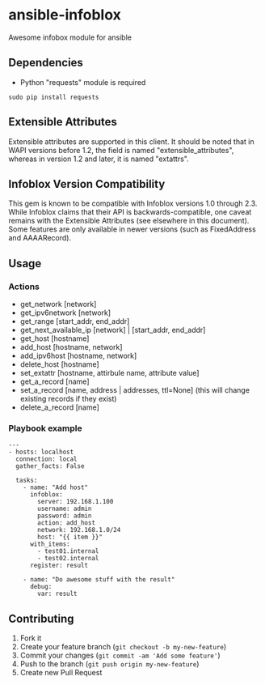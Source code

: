 # ansible-infoblox
Awesome infobox module for ansible

## Dependencies

- Python "requests" module is required
```
sudo pip install requests
```

## Extensible Attributes

Extensible attributes are supported in this client.  It should be noted that in WAPI versions before 1.2,  the field is named "extensible_attributes", whereas in version 1.2 and later, it is named "extattrs". 

## Infoblox Version Compatibility

This gem is known to be compatible with Infoblox versions 1.0 through 2.3.  While Infoblox claims that their API is backwards-compatible, one caveat remains with the Extensible Attributes (see elsewhere in this document).  Some features are only available in newer versions (such as FixedAddress and AAAARecord).

## Usage
### Actions
- get_network [network]
- get_ipv6network [network]
- get_range [start_addr, end_addr]
- get_next_available_ip [network] | [start_addr, end_addr] 
- get_host [hostname]
- add_host [hostname, network]
- add_ipv6host [hostname, network]
- delete_host [hostname]
- set_extattr [hostname, attirbule name, attribute value]
- get_a_record [name]
- set_a_record [name, address | addresses, ttl=None] (this will change existing records if they exist)
- delete_a_record [name]

### Playbook example
```
---
- hosts: localhost
  connection: local
  gather_facts: False

  tasks:
    - name: "Add host"
      infoblox:
        server: 192.168.1.100
        username: admin
        password: admin
        action: add_host
        network: 192.168.1.0/24
        host: "{{ item }}"
      with_items:
        - test01.internal
        - test02.internal
      register: result

    - name: "Do awesome stuff with the result"
      debug:
        var: result
```
## Contributing

1. Fork it
2. Create your feature branch (`git checkout -b my-new-feature`)
3. Commit your changes (`git commit -am 'Add some feature'`)
4. Push to the branch (`git push origin my-new-feature`)
5. Create new Pull Request
